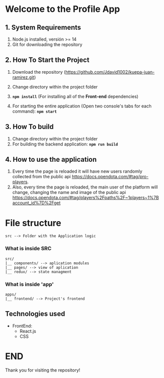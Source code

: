 # Welcome to the Profile App

## 1. System Requirements

1. Node.js installed, versión >= 14
2. Git for downloading the repository

## 2. How To Start the Project

1.  Download the repository (https://github.com/Jdavid1002/kuepa-juan-ramirez.git)
2.  Change directory within the project folder
3.  **`npm install`** (For installing all of the **Front-end** dependencies)

4.  For starting the entire application (Open two console's tabs for each command):
    **`npm start`**

## 3. How To build

1. Change directory within the project folder
2. For building the backend application:
   **`npm run build`**

## 4. How to use the application

1. Every time the page is reloaded it will have new users randomly collected from the public api https://docs.opendota.com/#tag/pro-players.
2. Also, every time the page is reloaded, the main user of the platform will change, changing the name and image of the public api https://docs.opendota.com/#tag/players%2Fpaths%2F~1players~1%7Baccount_id%7D%2Fget

# File structure

    src --> Folder with the Application logic

### What is inside SRC

    src/
    |__ components/ --> aplication modules
    |__ pages/ --> view of aplication
    |__ redux/ --> state managment

### What is inside 'app'

    apps/
    |__ frontend/ --> Project's frontend

## Technologies used

- FrontEnd:
  - React.js
  - CSS


# END

Thank you for visiting the repository!
